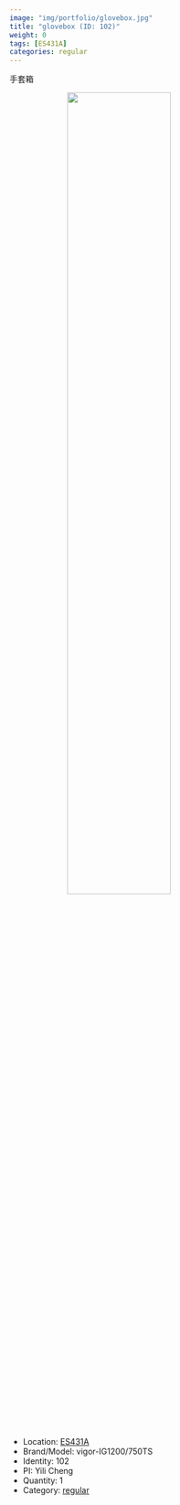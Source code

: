 ```yaml
---
image: "img/portfolio/glovebox.jpg"
title: "glovebox (ID: 102)"
weight: 0
tags: [ES431A]
categories: regular
---
```


手套箱

<!--more-->

<img src="../../img/portfolio/glovebox.jpg" width="60%" style="display: block; margin: auto;">

- Location: [ES431A](../../tags/es431a)
- Brand/Model: vigor-IG1200/750TS
- Identity: 102
- PI: Yili Cheng
- Quantity: 1
- Category: [regular](../../categories/regular)






